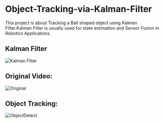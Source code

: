 # Object-Tracking-via-Kalman-Filter
This project is about Tracking a Ball shaped object using Kalman Filter.Kalman Filter is usually used for state estimation and Sensor Fusion in Robotics Applications.

## Kalman Filter
![Kalman Filter](https://user-images.githubusercontent.com/66089079/210253233-92d0f228-0da9-4a0e-83a1-655786bd6e15.png)

## Original Video:
![Original](https://user-images.githubusercontent.com/66089079/210256924-74a1a52b-1c6c-419d-a81e-a00d56bf679b.gif)

## Object Tracking:
![ObjectDetect](https://user-images.githubusercontent.com/66089079/210256675-4eed85fe-beb1-4abe-b2fd-993e8937cc12.gif)

